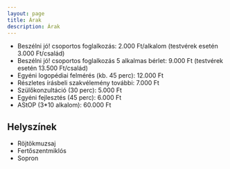 ```yaml
---
layout: page
title: Árak
description: Árak
---
```

- Beszélni jó! csoportos foglalkozás: 2.000 Ft/alkalom (testvérek esetén 3.000 Ft/család)
- Beszélni jó! csoportos foglalkozás 5 alkalmas bérlet: 9.000 Ft (testvérek esetén 13.500 Ft/család)
- Egyéni logopédiai felmérés (kb. 45 perc): 12.000 Ft
- Részletes írásbeli szakvélemény további: 7.000 Ft
- Szülőkonzultáció (30 perc): 5.000 Ft
- Egyéni fejlesztés (45 perc): 6.000 Ft
- AStOP (3*10 alkalom): 60.000 Ft

## Helyszínek
* Röjtökmuzsaj
* Fertőszentmiklós
* Sopron
